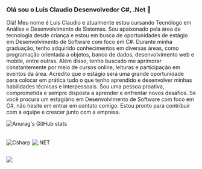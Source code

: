 ### Olá sou o Luis Claudio  Desenvolvedor C#, .Net 👋

Olá! Meu nome é Luís Claudio e atualmente estou cursando Tecnólogo em Análise e Desenvolvimento de Sistemas. Sou apaixonado pela área de tecnologia desde criança e estou em busca de oportunidades de estágio em Desenvolvimento de Software com foco em C#. Durante minha graduação, tenho adquirido conhecimentos em diversas áreas, como programação orientada a objetos, banco de dados, desenvolvimento web e mobile, entre outras. Além disso, tenho buscado me aprimorar constantemente por meio de cursos online, leituras e participação em eventos da área. Acredito que o estágio será uma grande oportunidade para colocar em prática tudo o que tenho aprendido e desenvolver minhas habilidades técnicas e interpessoais. Sou uma pessoa proativa, comprometida e sempre disposta a aprender e enfrentar novos desafios. Se você procura um estagiário em Desenvolvimento de Software com foco em C#, não hesite em entrar em contato comigo. Estou pronto para contribuir com a equipe e crescer junto com a empresa.


![Anurag's GitHub stats](https://github-readme-stats.vercel.app/api?username=luisclaudio29&show_icons=true&theme=radical)

<div style="display:inline_block">
  </br>
  <img align="center" alt="Csharp" src="https://img.shields.io/badge/C%23-239120?style=for-the-badge&logo=c-sharp&logoColor=white"></img>
   <img align="center" alt=".NET" src="https://img.shields.io/badge/.NET-5C2D91?style=for-the-badge&logo=.net&logoColor=white"></img>
   
  
    









  ##
 
<div> 
  
  
  <a href="https://www.linkedin.com/in/luis-claudio-201420215" target="_blank"><img src="https://img.shields.io/badge/-LinkedIn-%230077B5?style=for-the-badge&logo=linkedin&logoColor=white" target="_blank"></a> 
  
</div>          
